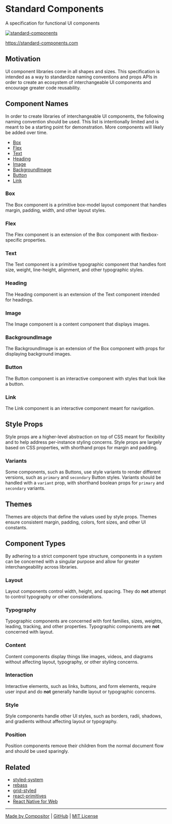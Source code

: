 
# Standard Components

A specification for functional UI components

[![standard-components][badge]][std]

[badge]: https://img.shields.io/badge/standard-components-blue.svg?style=flat-square
[std]: https://github.com/standard-components/standard-components

https://standard-components.com

## Motivation

UI component libraries come in all shapes and sizes.
This specification is intended as a way to standardize
naming conventions and props APIs in order to create an ecosystem
of interchangeable UI components and encourage greater code reusability.


## Component Names

In order to create libraries of interchangeable UI components,
the following naming convention should be used.
This list is intentionally limited and is meant to be a starting
point for demonstration. More components will likely be added over time.

- [Box](#Box)
- [Flex](#Flex)
- [Text](#Text)
- [Heading](#Heading)
- [Image](#Image)
- [BackgroundImage](#BackgroundImage)
- [Button](#Button)
- [Link](#Link)

### Box

The Box component is a primitive box-model layout component
that handles margin, padding, width, and other layout styles.

### Flex

The Flex component is an extension of the Box component
with flexbox-specific properties.

### Text

The Text component is a primitive typographic component
that handles font size, weight, line-height, alignment, and other typographic styles.

### Heading

The Heading component is an extension of the Text component
intended for headings.

### Image

The Image component is a content component that displays images.

### BackgroundImage

The BackgroundImage is an extension of the Box component
with props for displaying background images.

### Button

The Button component is an interactive component with styles that look like a button.

### Link

The Link component is an interactive component meant for navigation.


## Style Props

Style props are a higher-level abstraction on top of CSS
meant for flexibility and to help address per-instance styling concerns.
Style props are largely based on CSS properties, with shorthand props for margin and padding.

### Variants

Some components, such as Buttons, use style variants to render different
versions, such as `primary` and `secondary` Button styles.
Variants should be handled with a `variant` prop, with shorthand boolean props for `primary` and `secondary` variants.

## Themes

Themes are objects that define the values used by style props.
Themes ensure consistent margin, padding, colors, font sizes, and other UI constants.


## Component Types

By adhering to a strict component type structure, components in a system can be concerned with a singular purpose and allow for greater interchangeability across libraries.

### Layout

Layout components control width, height, and spacing.
They do **not** attempt to control typography or other considerations.

### Typography

Typographic components are concerned with font families, sizes, weights, leading, tracking, and other properties.
Typographic components are **not** concerned with layout.

### Content

Content components display things like images, videos, and diagrams without affecting layout, typography, or other styling concerns.

### Interaction

Interactive elements, such as links, buttons, and form elements, require user input and do **not** generally handle layout or typographic concerns.

### Style

Style components handle other UI styles, such as borders, radii, shadows, and gradients without affecting layout or typography.

### Position

Position components remove their children from the normal document flow and should be used sparingly.


## Related

- [styled-system][sys]
- [rebass](https://github.com/jxnblk/rebass)
- [grid-styled](https://github.com/jxnblk/grid-styled)
- [react-primitives](https://github.com/lelandrichardson/react-primitives)
- [React Native for Web](https://github.com/necolas/react-native-web/)

---

[Made by Compositor][c8r] | [GitHub](https://github.com/standard-components/standard-components) | [MIT License](LICENSE.md)

[c8r]: https://compositor.io
[sys]: https://github.com/jxnblk/styled-system
